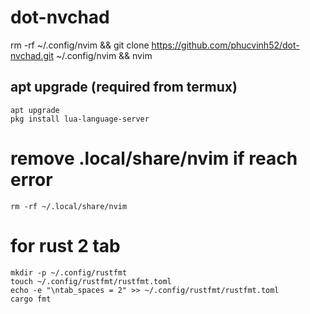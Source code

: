 # dot-nvchad

rm -rf ~/.config/nvim && git clone https://github.com/phucvinh52/dot-nvchad.git ~/.config/nvim && nvim
## apt upgrade (required from termux) 
```
apt upgrade
pkg install lua-language-server
```

# remove .local/share/nvim if reach error
```
rm -rf ~/.local/share/nvim
```

# for rust 2 tab
```
mkdir -p ~/.config/rustfmt
touch ~/.config/rustfmt/rustfmt.toml
echo -e "\ntab_spaces = 2" >> ~/.config/rustfmt/rustfmt.toml
cargo fmt
``` 
